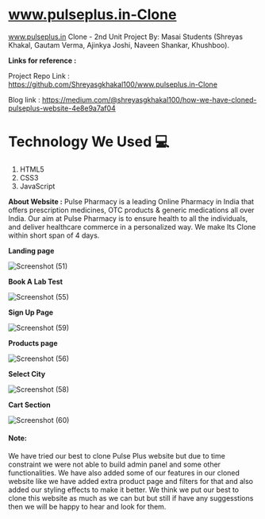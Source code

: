 # www.pulseplus.in-Clone
www.pulseplus.in Clone - 2nd Unit Project By: Masai Students (Shreyas Khakal, Gautam Verma, Ajinkya Joshi, Naveen Shankar, Khushboo).

**Links for reference :**

Project Repo Link :
https://github.com/Shreyasgkhakal100/www.pulseplus.in-Clone

Blog link : 
https://medium.com/@shreyasgkhakal100/how-we-have-cloned-pulseplus-website-4e8e9a7af04


# Technology We Used :computer:
1. HTML5
2. CSS3
3. JavaScript


**About Website :**
Pulse Pharmacy is a leading Online Pharmacy in India that offers prescription medicines, OTC products & generic medications all over India. Our aim at Pulse Pharmacy is to ensure health to all the individuals, and deliver healthcare commerce in a personalized way. We make Its Clone within short span of 4 days.


**Landing page**

![Screenshot (51)](https://miro.medium.com/max/1050/1*DQCvA4TjYbkH_6RbrABqpA.png)

**Book A Lab Test**

![Screenshot (55)](https://miro.medium.com/max/1050/1*7ZViY32-zvoLWTSI0I5AbQ.png)

**Sign Up Page**

![Screenshot (59)](https://miro.medium.com/max/1050/1*PfjrLAbH1aMvN7sd019mjg.png)


**Products page**

![Screenshot (56)](https://miro.medium.com/max/1050/1*pJ56hXD3gwWVSEIk8pxTZg.png)


**Select City**

![Screenshot (58)](https://miro.medium.com/max/1050/1*TIDnGBJaRp7tvd1X6msSUQ.png)


**Cart Section**

![Screenshot (60)](https://miro.medium.com/max/1050/1*y_XsU-wYOPCp55xqw2Ke3g.png)

#### Note:

We have tried our best to clone Pulse Plus website but due to time constraint we were not able to build admin panel and some other functionalities.
We have also added some of our features in our cloned website like we have added extra product page and filters for that and also added our styling effects to make it better.
We think we put our best to clone this website as much as we can but but still if have any suggesstions then we will be happy to hear and look for them.
